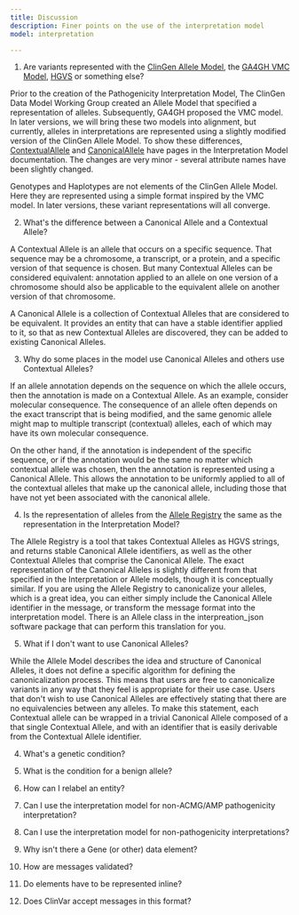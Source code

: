 ```yaml
---
title: Discussion
description: Finer points on the use of the interpretation model
model: interpretation

---
```


1. Are variants represented with the [ClinGen Allele Model](), the [GA4GH VMC Model](), [HGVS]() or something else?

Prior to the creation of the Pathogenicity Interpretation Model, The ClinGen Data Model Working Group created an Allele Model that specified a representation of alleles. Subsequently, GA4GH proposed the VMC model.  In later versions, we will bring these two models into alignment, but currently, alleles in interpretations are represented using a slightly modified version of the ClinGen Allele Model.  To show these differences, [ContextualAllele]() and  [CanonicalAllele]() have pages in the Interpretation Model documentation.  The changes are very minor - several attribute names have been slightly changed.  

Genotypes and Haplotypes are not elements of the ClinGen Allele Model.  Here they are represented using a simple format inspired by the VMC model.  In later versions, these variant representations will all converge.

2. What's the difference between a Canonical Allele and a Contextual Allele?

A Contextual Allele is an allele that occurs on a specific sequence.  That sequence may be a chromosome, a transcript, or a protein, and a specific version of that sequence is chosen.   But many Contextual Alleles can be considered equivalent: annotation applied to an allele on one version of a chromosome should also be applicable to the equivalent allele on another version of that chromosome. 

A Canonical Allele is a collection of Contextual Alleles that are considered to be equivalent.  It provides an entity that can have a stable identifier applied to it, so that as new Contextual Alleles are discovered, they can be added to existing Canonical Alleles.

3. Why do some places in the model use Canonical Alleles and others use Contextual Alleles?

If an allele annotation depends on the sequence on which the allele occurs, then the annotation is made on a Contextual Allele.  As an example, consider molecular consequence.  The consequence of an allele often depends on the exact transcript that is being modified, and the same genomic allele might map to multiple transcript (contextual) alleles, each of which may have its own molecular consequence.

On the other hand, if the annotation is independent of the specific sequence, or if the annotation would be the same no matter which contextual allele was chosen, then the annotation is represented using a Canonical Allele.  This allows the annotation to be uniformly applied to all of the contextual alleles that make up the canonical allele, including those that have not yet been associated with the canonical allele.

4. Is the representation of alleles from the [Allele Registry]() the same as the representation in the Interpretation Model?

The Allele Registry is a tool that takes Contextual Alleles as HGVS strings, and returns stable Canonical Allele identifiers, as well as the other Contextual Alleles that comprise the Canonical Allele.  The exact representation of the Canonical Alleles is slightly different from that specified in the Interpretation or Allele models, though it is conceptually similar.  If you are using the Allele Registry to canonicalize your alleles, which is a great idea, you can either simply include the Canonical Allele identifier in the message, or transform the message format into the interpretation model.  There is an Allele class in the interpreation_json software package that can perform this translation for you.

5. What if I don't want to use Canonical Alleles?

While the Allele Model describes the idea and structure of Canonical Alleles,  it does not define a specific algorithm for defining the canonicalization process.  This means that users are free to canonicalize variants in any way that they feel is appropriate for their use case.  Users that don't wish to use Canonical Alleles are effectively stating that there are no equivalencies between any alleles.  To make this statement, each Contextual allele can be wrapped in a trivial Canonical Allele composed of a that single Contextual Allele, and with an identifier that is easily derivable from the Contextual Allele identifier.

4. What's a genetic condition?

5. What is the condition for a benign allele?

6. How can I relabel an entity?

7. Can I use the interpretation model for non-ACMG/AMP pathogenicity interpretation? 

8. Can I use the interpretation model for non-pathogenicity interpretations?

9. Why isn't there a Gene (or other) data element?

10. How are messages validated?

11. Do elements have to be represented inline?

12. Does ClinVar accept messages in this format?

